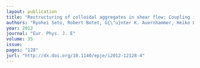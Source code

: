 ```yaml
---
layout: publication
title: "Restructuring of colloidal aggregates in shear flow: Coupling interparticle contact models with {Stokesian dynamics}"
authors: "Ryohei Seto, Robert Botet, G{\"u}nter K. Auernhammer, Heiko Briesen"
year: 2012
journal: "Eur. Phys. J. E"
volume: 35
issue: 
pages: "128"
jurl: "http://dx.doi.org/10.1140/epje/i2012-12128-4"
---
```

